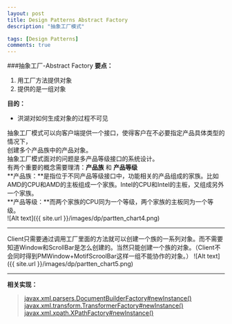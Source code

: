 ```yaml
---
layout: post
title: Design Patterns Abstract Factory
description: "抽象工厂模式"

tags: [Design Patterns]
comments: true
---
```

###抽象工厂-Abstract Factory
**要点：**
1. 用工厂方法提供对象
2. 提供的是一组对象

**目的：**
* 洪湖对如何生成对象的过程不可见

抽象工厂模式可以向客户端提供一个接口，使得客户在不必要指定产品具体类型的情况下，   
创建多个产品族中的产品对象。   
抽象工厂模式面对的问题是多产品等级接口的系统设计。  
有两个重要的概念需要理清：**产品族** 和 **产品等级**  
**产品族：**是指位于不同产品等级接口中，功能相关的产品组成的家族。比如AMD的CPU和AMD的主板组成一个家族。Intel的CPU和Intel的主板，又组成另外一个家族。   
**产品等级：**而两个家族的CPU同为一个等级，两个家族的主板同为一个等级。  
![Alt text]({{ site.url }}/images/dp/partten_chart4.png)

---

Client只需要通过调用工厂里面的方法就可以创建一个族的一系列对象。而不需要知道Window和ScrollBar是怎么创建的。当然只能创建一个族的对象。（Client不会同时得到PMWindow+MotifScroolBar这样一组不能协作的对象。）
![Alt text]({{ site.url }}/images/dp/partten_chart5.png)

--- 
**相关实现：**  
>[javax.xml.parsers.DocumentBuilderFactory#newInstance()][DocumentBuilderFactory]
[javax.xml.transform.TransformerFactory#newInstance()][TransformerFactory]
[javax.xml.xpath.XPathFactory#newInstance()][XPathFactory]


[DocumentBuilderFactory]: http://docs.oracle.com/javase/6/docs/api/javax/xml/parsers/DocumentBuilderFactory.html#newInstance%28%29
[TransformerFactory]: http://docs.oracle.com/javase/6/docs/api/javax/xml/transform/TransformerFactory.html#newInstance%28%29
[XPathFactory]: http://docs.oracle.com/javase/6/docs/api/javax/xml/xpath/XPathFactory.html#newInstance%28%29